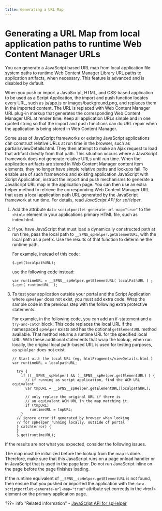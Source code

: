 ```yaml
---
title: Generating a URL Map
---
```


# Generating a URL Map from local application paths to runtime Web Content Manager URLs

You can generate a JavaScript based URL map from local application file system paths to runtime Web Content Manager Library URL paths to application artifacts, when necessary. This feature is advanced and is disabled by default.

When you push or import a JavaScript, HTML, and CSS-based application to be used as a Script Application, the import and push function locates every URL, such as js/app.js or images/background.png, and replaces them in the imported content. The URL is replaced with Web Content Manager URL plug-in markup that generates the corresponding Web Content Manager URL at render time. Keep all application URLs simple and in one quoted string so that the import and push functions can do URL repair when the application is being stored in Web Content Manager.

Some uses of JavaScript frameworks or existing JavaScript applications can construct relative URLs at run time in the browser, such as partials/viewDetails.html. They then attempt to make an Ajax request to load that artifact directly from that path. This situation occurs where a JavaScript framework does not generate relative URLs until run time. When the application artifacts are stored in Web Content Manager content item elements, they no longer have simple relative paths and lookups fail. To enable use of such frameworks and existing application JavaScript with Script Application, instruct the import and push mechanisms to generate a JavaScript URL map in the application page. You can then use an extra helper method to retrieve the corresponding Web Content Manager URL that uses a local application path URL generated by the JavaScript framework at run time. For details, read *JavaScript API for spHelper*.

1.  Add the attribute `data-scriptportlet-generate-url-map="true"` to the `<html>` element in your applications primary HTML file, such as index.html.

2.  If you have JavaScript that must load a dynamically constructed path at run time, pass the local path to `__SPNS_spHelper.getElementURL`, with the local path as a prefix. Use the results of that function to determine the runtime path.

    For example, instead of this code:

    ```
    $.get(localpathURL);
    ```

    use the following code instead:

    ```
    var runtimeURL = __SPNS__spHelper.getElementURL( localPathURL ) ;
    $.get( runtimeURL  );
    ```

3.  To test your application outside your portal and the Script Application where `spHelper` does not exist, you must add extra code. Wrap the sample code in the previous step with the following extra protective statements.

    For example, in the following code, you can add an if-statement and a `try-and-catch` block. This code replaces the local URL if the namespaced `spHelper` exists and has the optional `getElementURL` method available. That method returns a runtime URL for the specified local URL. With these additional statements that wrap the lookup, when run locally, the original local path-based URL is used for testing purposes, as `spHelper` does not exist.

    ```
    // Start with the local URL (eg, htmlFragments/viewDetails.html )
    var runtimeURL = localpathURL;    
             
      try { 
        if ((__SPNS__spHelper) && (__SPNS__spHelper.getElementURL) ) {
          // if running as script application, find the WCM URL equivalent
          var tmpURL = __SPNS__spHelper.getElementURL(localpathURL);  
    
          // only replace the original URL if there is 
          // an equivalent WCM URL in the map matching it.
          if (tmpURL)
            runtimeURL = tmpURL;   
        }
      // ignore error if generated by browser when looking 
      // for spHelper running locally, outside of portal
      } catch(error) { 
      }
      $.get(runtimeURL);
    ```


If the results are not what you expected, consider the following issues.

The map must be initialized before the lookup from the map is done. Therefore, make sure that this JavaScript runs on a page onload handler or in JavaScript that is used in the page later. Do not run JavaScript inline on the page before the page finishes loading.

If the runtime equivalent of `__SPNS__spHelper.getElementURL` is not found, then ensure that you pushed or imported the application with the `data-scriptportlet-generate-url-map="true"` attribute set correctly in the `<html>` element on the primary application page.


???+ info "Related information"
    - [JavaScript API for spHelper](cmd_line_api.md)

